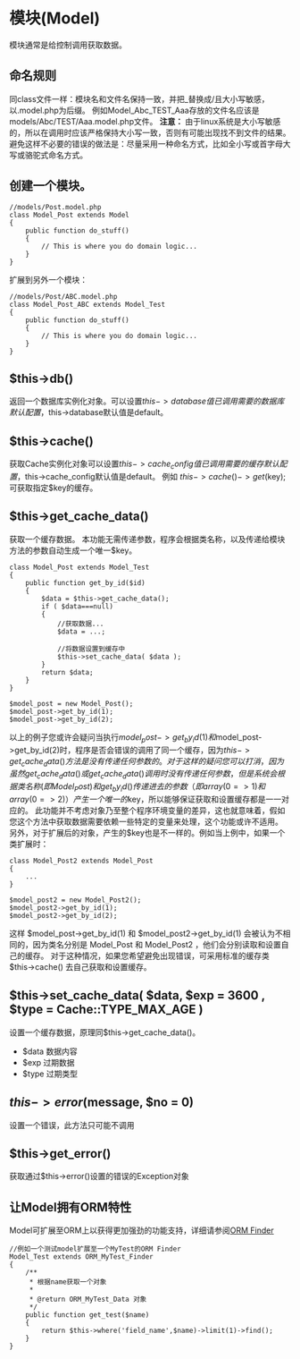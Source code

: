 模块(Model)
====================
模块通常是给控制调用获取数据。

命名规则
---------------
同class文件一样：模块名和文件名保持一致，并把_替换成/且大小写敏感，以.model.php为后缀。
例如Model_Abc_TEST_Aaa存放的文件名应该是models/Abc/TEST/Aaa.model.php文件。
**注意：**
由于linux系统是大小写敏感的，所以在调用时应该严格保持大小写一致，否则有可能出现找不到文件的结果。避免这样不必要的错误的做法是：尽量采用一种命名方式，比如全小写或首字母大写或骆驼式命名方式。

创建一个模块。
----------------

    //models/Post.model.php
    class Model_Post extends Model
    {
        public function do_stuff()
        {
            // This is where you do domain logic...
        }
    }


扩展到另外一个模块：

    //models/Post/ABC.model.php
    class Model_Post_ABC extends Model_Test
    {
        public function do_stuff()
        {
            // This is where you do domain logic...
        }
    }


$this->db()
-----------------------
返回一个数据库实例化对象。可以设置$this->database值已调用需要的数据库默认配置，$this->database默认值是default。


$this->cache()
-----------------------
获取Cache实例化对象可以设置$this->cache_config值已调用需要的缓存默认配置，$this->cache_config默认值是default。
例如 $this->cache()->get($key); 可获取指定$key的缓存。

$this->get_cache_data()
-----------------------
获取一个缓存数据。
本功能无需传递参数，程序会根据类名称，以及传递给模块方法的参数自动生成一个唯一$key。

    class Model_Post extends Model_Test
    {
        public function get_by_id($id)
        {
            $data = $this->get_cache_data();
            if ( $data===null)
            {
                //获取数据...
                $data = ...;
                
                //将数据设置到缓存中
                $this->set_cache_data( $data );
            }
            return $data;
        }
    }
    
    $model_post = new Model_Post();
    $model_post->get_by_id(1);
    $model_post->get_by_id(2);

以上的例子您或许会疑问当执行$model_post->get_by_id(1)和$model_post->get_by_id(2)时，程序是否会错误的调用了同一个缓存，因为$this->get_cache_data()方法是没有传递任何参数的。
对于这样的疑问您可以打消，因为虽然get_cache_data()或get_cache_data()调用时没有传递任何参数，但是系统会根据类名称(即Model_Post)和get_by_id()传递进去的参数（即array(0=>1)和array(0=>2)）产生一个唯一的$key，所以能够保证获取和设置缓存都是一一对应的。
此功能并不考虑对象乃至整个程序环境变量的差异，这也就意味着，假如您这个方法中获取数据需要依赖一些特定的变量来处理，这个功能或许不适用。
另外，对于扩展后的对象，产生的$key也是不一样的。例如当上例中，如果一个类扩展时：

    class Model_Post2 extends Model_Post
    {
        ...
    }
    
    $model_post2 = new Model_Post2();
    $model_post2->get_by_id(1);
    $model_post2->get_by_id(2);

这样 $model_post->get_by_id(1) 和 $model_post2->get_by_id(1) 会被认为不相同的，因为类名分别是 Model_Post 和 Model_Post2 ，他们会分别读取和设置自己的缓存。
对于这种情况，如果您希望避免出现错误，可采用标准的缓存类 $this->cache() 去自己获取和设置缓存。


$this->set_cache_data( $data, $exp = 3600 , $type = Cache::TYPE_MAX_AGE )
-----------------------
设置一个缓存数据，原理同$this->get_cache_data()。

* $data 数据内容
* $exp  过期数据
* $type 过期类型



$this->error($message, $no = 0)
-----------------------
设置一个错误，此方法只可能不调用


$this->get_error()
-----------------------
获取通过$this->error()设置的错误的Exception对象


让Model拥有ORM特性
-----------------------
Model可扩展至ORM上以获得更加强劲的功能支持，详细请参阅[ORM Finder](orm.finder.html) 

	//例如一个测试model扩展至一个MyTest的ORM Finder
	Model_Test extends ORM_MyTest_Finder
	{
		/**
		 * 根据name获取一个对象
		 *
		 * @return ORM_MyTest_Data 对象
		 */
		public function get_test($name)
		{
			return $this->where('field_name',$name)->limit(1)->find();
		}
	}
